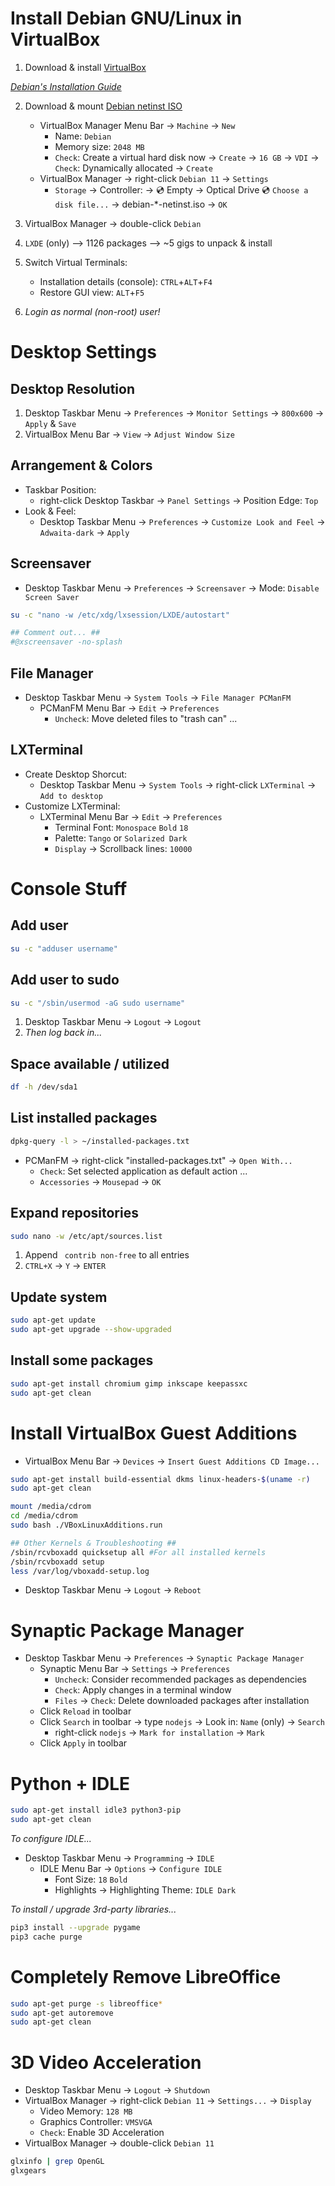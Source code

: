 Install Debian GNU/Linux in VirtualBox
======================================

1. Download & install [VirtualBox](https://www.virtualbox.org/)

[_Debian's Installation Guide_](https://www.debian.org/releases/bullseye/installmanual)

2. Download & mount [Debian netinst ISO](https://cdimage.debian.org/debian-cd/current/amd64/iso-cd/)
    - VirtualBox Manager Menu Bar -> `Machine` -> `New`
        - Name: `Debian`
        - Memory size: `2048 MB`
        - `Check`: Create a virtual hard disk now -> `Create` -> `16 GB` -> `VDI` -> `Check`: Dynamically allocated -> `Create`
    - VirtualBox Manager -> right-click `Debian 11` -> `Settings`
        - `Storage` -> Controller: -> 💿 Empty -> Optical Drive 💿 `Choose a disk file...` -> debian-*-netinst.iso -> `OK`

3. VirtualBox Manager -> double-click `Debian`

4. `LXDE` (only) --> 1126 packages --> ~5 gigs to unpack & install

5. Switch Virtual Terminals:
    - Installation details (console): `CTRL`+`ALT`+`F4`
    - Restore GUI view: `ALT`+`F5`

6. _Login as normal (non-root) user!_


Desktop Settings
================

Desktop Resolution
------------------
1. Desktop Taskbar Menu -> `Preferences` -> `Monitor Settings` -> `800x600` -> `Apply` & `Save`
2. VirtualBox Menu Bar -> `View` -> `Adjust Window Size`


Arrangement & Colors
--------------------
* Taskbar Position:
    - right-click Desktop Taskbar -> `Panel Settings` -> Position Edge: `Top`
* Look & Feel:
    - Desktop Taskbar Menu -> `Preferences` -> `Customize Look and Feel` -> `Adwaita-dark` -> `Apply`


Screensaver
-----------
* Desktop Taskbar Menu -> `Preferences` -> `Screensaver` -> Mode: `Disable Screen Saver`
```bash
su -c "nano -w /etc/xdg/lxsession/LXDE/autostart"

## Comment out... ##
#@xscreensaver -no-splash
```


File Manager
------------
* Desktop Taskbar Menu -> `System Tools` -> `File Manager PCManFM`
    - PCManFM Menu Bar -> `Edit` -> `Preferences`
        - `Uncheck`: Move deleted files to "trash can" ...


LXTerminal
----------
* Create Desktop Shorcut:
    - Desktop Taskbar Menu -> `System Tools` -> right-click `LXTerminal` -> `Add to desktop`
* Customize LXTerminal:
    - LXTerminal Menu Bar -> `Edit` -> `Preferences`
        - Terminal Font: `Monospace` `Bold` `18`
        - Palette: `Tango` or `Solarized Dark`
        - `Display` -> Scrollback lines: `10000`


Console Stuff
=============

Add user
--------
```bash
su -c "adduser username"
```

Add user to sudo
----------------
```bash
su -c "/sbin/usermod -aG sudo username"
```
1. Desktop Taskbar Menu -> `Logout` -> `Logout`
2. _Then log back in..._


Space available / utilized
--------------------------
```bash
df -h /dev/sda1
```


List installed packages
-----------------------
```bash
dpkg-query -l > ~/installed-packages.txt
```
* PCManFM -> right-click "installed-packages.txt" -> `Open With...`
    - `Check`: Set selected application as default action ...
    - `Accessories` -> `Mousepad` -> `OK`


Expand repositories
-------------------
```bash
sudo nano -w /etc/apt/sources.list
```
1. Append ` contrib non-free` to all entries
2. `CTRL+X` -> `Y` -> `ENTER`


Update system
-------------
```bash
sudo apt-get update
sudo apt-get upgrade --show-upgraded
```


Install some packages
---------------------
```bash
sudo apt-get install chromium gimp inkscape keepassxc
sudo apt-get clean
```


Install VirtualBox Guest Additions
==================================

* VirtualBox Menu Bar -> `Devices` -> `Insert Guest Additions CD Image...`
```bash
sudo apt-get install build-essential dkms linux-headers-$(uname -r)
sudo apt-get clean

mount /media/cdrom
cd /media/cdrom
sudo bash ./VBoxLinuxAdditions.run

## Other Kernels & Troubleshooting ##
/sbin/rcvboxadd quicksetup all #For all installed kernels
/sbin/rcvboxadd setup
less /var/log/vboxadd-setup.log
```
* Desktop Taskbar Menu -> `Logout` -> `Reboot`


Synaptic Package Manager
========================

* Desktop Taskbar Menu -> `Preferences` -> `Synaptic Package Manager`
    - Synaptic Menu Bar -> `Settings` -> `Preferences`
        - `Uncheck`: Consider recommended packages as dependencies
        - `Check`: Apply changes in a terminal window
        - `Files` -> `Check`: Delete downloaded packages after installation
    - Click `Reload` in toolbar
    - Click `Search` in toolbar -> type `nodejs` -> Look in: `Name` (only) -> `Search`
        - right-click `nodejs` -> `Mark for installation` -> `Mark`
    - Click `Apply` in toolbar


Python + IDLE
=============

```bash
sudo apt-get install idle3 python3-pip
sudo apt-get clean
```
_To configure IDLE..._
* Desktop Taskbar Menu -> `Programming` -> `IDLE`
    - IDLE Menu Bar -> `Options` -> `Configure IDLE`
        - Font Size: `18` `Bold`
        - Highlights -> Highlighting Theme: `IDLE Dark`

_To install / upgrade 3rd-party libraries..._
```bash
pip3 install --upgrade pygame
pip3 cache purge
```


Completely Remove LibreOffice
=============================

```bash
sudo apt-get purge -s libreoffice*
sudo apt-get autoremove
sudo apt-get clean
```


3D Video Acceleration
=====================
* Desktop Taskbar Menu -> `Logout` -> `Shutdown`
* VirtualBox Manager -> right-click `Debian 11` -> `Settings...` -> `Display`
    - Video Memory: `128 MB`
    - Graphics Controller: `VMSVGA`
    - `Check`: Enable 3D Acceleration
* VirtualBox Manager -> double-click `Debian 11`
```bash
glxinfo | grep OpenGL
glxgears
```
